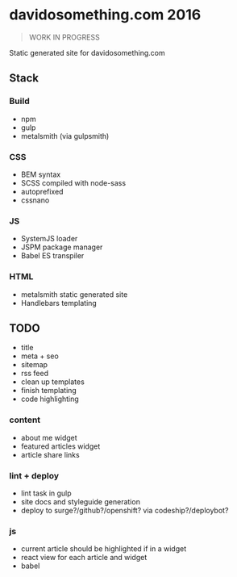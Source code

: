 # davidosomething.com 2016

> WORK IN PROGRESS

Static generated site for davidosomething.com

## Stack

### Build

- npm
- gulp
- metalsmith (via gulpsmith)

### CSS

- BEM syntax
- SCSS compiled with node-sass
- autoprefixed
- cssnano

### JS

- SystemJS loader
- JSPM package manager
- Babel ES transpiler

### HTML

- metalsmith static generated site
- Handlebars templating

## TODO 

- title
- meta + seo
- sitemap
- rss feed
- clean up templates
- finish templating
- code highlighting

### content

- about me widget
- featured articles widget
- article share links

### lint + deploy

- lint task in gulp
- site docs and styleguide generation
- deploy to surge?/github?/openshift? via codeship?/deploybot?

### js

- current article should be highlighted if in a widget
- react view for each article and widget
- babel

